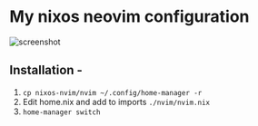 # My nixos neovim configuration

![screenshot](https://github.com/user-attachments/assets/bbd7f901-ab05-497a-97e0-c8bee9e0da94)

## Installation - 

1. `cp nixos-nvim/nvim ~/.config/home-manager -r`
2. Edit home.nix and add to imports `./nvim/nvim.nix`
3. `home-manager switch`
